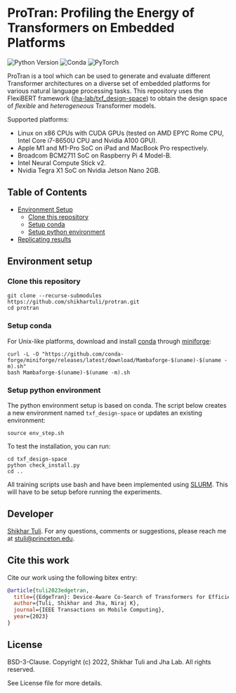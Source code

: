 # ProTran: Profiling the Energy of Transformers on Embedded Platforms

![Python Version](https://img.shields.io/badge/python-v3.6%20%7C%20v3.7%20%7C%20v3.8%20%7C%20v3.9-blue)
![Conda](https://img.shields.io/badge/conda%7Cconda--forge-v4.8.3-blue)
![PyTorch](https://img.shields.io/badge/pytorch-v1.8.1-e74a2b)

ProTran is a tool which can be used to generate and evaluate different Transformer architectures on a diverse set of embedded platforms for various natural language processing tasks.
This repository uses the FlexiBERT framework ([jha-lab/txf_design-space](https://github.com/JHA-Lab/txf_design-space)) to obtain the design space of *flexible* and *heterogeneous* Transformer models.

Supported platforms:
- Linux on x86 CPUs with CUDA GPUs (tested on AMD EPYC Rome CPU, Intel Core i7-8650U CPU and Nvidia A100 GPU).
- Apple M1 and M1-Pro SoC on iPad and MacBook Pro respectively.
- Broadcom BCM2711 SoC on Raspberry Pi 4 Model-B.
- Intel Neural Compute Stick v2.
- Nvidia Tegra X1 SoC on Nvidia Jetson Nano 2GB.

## Table of Contents
- [Environment Setup](#environment-setup)
  - [Clone this repository](#clone-this-repository)
  - [Setup conda](#setup-conda)
  - [Setup python environment](#setup-python-environment)
- [Replicating results](#replicating-results)

## Environment setup

### Clone this repository

```
git clone --recurse-submodules https://github.com/shikhartuli/protran.git
cd protran
```

### Setup conda

For Unix-like platforms, download and install [conda](https://docs.conda.io/en/latest/) through [miniforge](https://github.com/conda-forge/miniforge):

```
curl -L -O "https://github.com/conda-forge/miniforge/releases/latest/download/Mambaforge-$(uname)-$(uname -m).sh"
bash Mambaforge-$(uname)-$(uname -m).sh
```

### Setup python environment  

The python environment setup is based on conda. The script below creates a new environment named `txf_design-space` or updates an existing environment:
```
source env_step.sh
```
To test the installation, you can run:
```
cd txf_design-space
python check_install.py
cd ..
```
All training scripts use bash and have been implemented using [SLURM](https://slurm.schedmd.com/documentation.html). This will have to be setup before running the experiments.

## Developer

[Shikhar Tuli](https://github.com/shikhartuli). For any questions, comments or suggestions, please reach me at [stuli@princeton.edu](mailto:stuli@princeton.edu).

## Cite this work

Cite our work using the following bitex entry:
```bibtex
@article{tuli2023edgetran,
  title={{EdgeTran}: Device-Aware Co-Search of Transformers for Efficient Inference on Mobile Edge Platforms},
  author={Tuli, Shikhar and Jha, Niraj K},
  journal={IEEE Transactions on Mobile Computing},
  year={2023}
}
```

## License

BSD-3-Clause. 
Copyright (c) 2022, Shikhar Tuli and Jha Lab.
All rights reserved.

See License file for more details.
